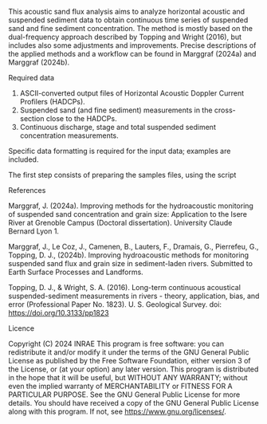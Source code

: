 This acoustic sand flux analysis aims to analyze horizontal acoustic and suspended sediment data 
to obtain continuous time series of suspended sand and fine sediment concentration. The method is
mostly based on the dual-frequency approach described by Topping and Wright (2016), but includes 
also some adjustments and improvements. Precise descriptions of the applied methods and a workflow
can be found in Marggraf (2024a) and Marggraf (2024b).

Required data
1) ASCII-converted output files of Horizontal Acoustic Doppler Current Profilers (HADCPs).
2) Suspended sand (and fine sediment) measurements in the cross-section close to the HADCPs.
3) Continuous discharge, stage and total suspended sediment concentration measurements.

Specific data formatting is required for the input data; examples are included. 

The first step consists of preparing the samples files, using the script 




References

Marggraf, J. (2024a). Improving methods for the hydroacoustic monitoring of suspended
sand concentration and grain size: Application to the Isere River at Grenoble Campus
(Doctoral dissertation). University Claude Bernard Lyon 1.

Marggraf, J.,  Le Coz, J., Camenen, B., Lauters, F., Dramais, G., Pierrefeu, G., Topping, D. J., 
(2024b). Improving hydroacoustic methods for monitoring suspended sand flux and grain size in 
sediment-laden rivers. Submitted to Earth Surface Processes and Landforms.

Topping, D. J., & Wright, S. A. (2016). Long-term continuous acoustical suspended-sediment
measurements in rivers - theory, application, bias, and error (Professional Paper No. 1823). 
U. S. Geological Survey. doi: https://doi.org/10.3133/pp1823


Licence

Copyright (C) 2024  INRAE
This program is free software: you can redistribute it and/or modify
it under the terms of the GNU General Public License as published by
the Free Software Foundation, either version 3 of the License, or
(at your option) any later version.
This program is distributed in the hope that it will be useful,
but WITHOUT ANY WARRANTY; without even the implied warranty of
MERCHANTABILITY or FITNESS FOR A PARTICULAR PURPOSE.  See the
GNU General Public License for more details.
You should have received a copy of the GNU General Public License
along with this program.  If not, see https://www.gnu.org/licenses/.
